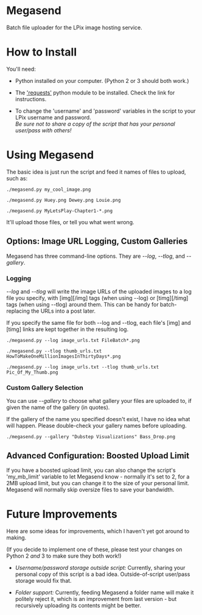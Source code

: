 # Megasend
Batch file uploader for the LPix image hosting service. 


# How to Install

You'll need:

* Python installed on your computer. (Python 2 or 3 should both work.)

* The ['requests'] python module to be installed. Check the link for instructions.

* To change the 'username' and 'password' variables in the script to your LPix username and password.\
_Be sure not to share a copy of the script that has your personal user/pass with others!_  
  

# Using Megasend

The basic idea is just run the script and feed it names of files to upload, such as: 

`./megasend.py my_cool_image.png`

`./megasend.py Huey.png Dewey.png Louie.png`

`./megasend.py MyLetsPlay-Chapter1-*.png`

It'll upload those files, or tell you what went wrong.

## Options: Image URL Logging, Custom Galleries

Megasend has three command-line options. They are *--log*, *--tlog*, and *--gallery*.

### Logging

*--log* and *--tlog* will write the image URLs of the uploaded images to a log file you specify, with \[img\]\[/img\] tags (when using --log) or \[timg\]\[/timg\] tags (when using --tlog) around them. This can be handy for batch-replacing the URLs into a post later.

If you specify the same file for both --log and --tlog, each file's \[img\] and \[timg\] links are kept together in the resulting log.

`./megasend.py --log image_urls.txt FileBatch*.png`

`./megasend.py --tlog thumb_urls.txt HowToMakeOneMillionImagesInThirtyDays*.png`

`./megasend.py --log image_urls.txt --tlog thumb_urls.txt Pic_Of_My_Thumb.png`

### Custom Gallery Selection

You can use *--gallery* to choose what gallery your files are uploaded to, if given the name of the gallery (in quotes).

If the gallery of the name you specified doesn't exist, I have no idea what will happen. Please double-check your gallery names before uploading.

`./megasend.py --gallery "Dubstep Visualizations" Bass_Drop.png`


## Advanced Configuration: Boosted Upload Limit

If you have a boosted upload limit, you can also change the script's 'my\_mb\_limit' variable to let Megasend know - normally it's set to 2, for a 2MB upload limit, but you can change it to the size of your personal limit. Megasend will normally skip oversize files to save your bandwidth.  
  

# Future Improvements 

Here are some ideas for improvements, which I haven't yet got around to making.

(If you decide to implement one of these, please test your changes on Python 2 _and_ 3 to make sure they both work!)

* *Username/password storage outside script:* Currently, sharing your personal copy of this script is a bad idea. Outside-of-script user/pass storage would fix that.

* *Folder support:* Currently, feeding Megasend a folder name will make it politely reject it, which is an improvement from last version - but recursively uploading its contents might be better.


['requests']: https://2.python-requests.org/en/master/user/install/#install